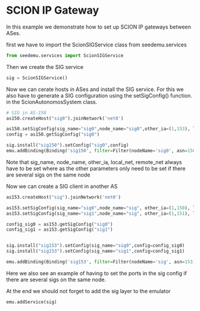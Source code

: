 # SCION IP Gateway

In this example we demonstrate how to set up SCION IP gateways between ASes.

first we have to import the ScionSIGService class from seedemu.services

```python
from seedemu.services import ScionSIGService
```

Then we create the SIG service

```python
sig = ScionSIGService()
```

Now we can cerate hosts in ASes and install the SIG service. For this we also have to generate a SIG configuration using the setSigConfig() function. in the ScionAutonomosSystem class.

```python
# SIG in AS-150
as150.createHost("sig0").joinNetwork('net0')

as150.setSigConfig(sig_name="sig0",node_name="sig0",other_ia=(1,153), local_net = "172.16.11.0/24", remote_net = "172.16.12.0/24")
config = as150.getSigConfig("sig0")

sig.install("sig150").setConfig("sig0",config)
emu.addBinding(Binding('sig150', filter=Filter(nodeName='sig0', asn=150)))
```
Note that sig_name, node_name, other_ia, local_net, remote_net always have to be set where as the other parameters only need to be set if there are several sigs on the same node

Now we can create a SIG client in another AS

```python
as153.createHost("sig").joinNetwork('net0')

as153.setSigConfig(sig_name="sig0",node_name="sig", other_ia=(1,150), local_net = "172.16.12.0/24", remote_net = "172.16.11.0/24")
as153.setSigConfig(sig_name="sig1",node_name="sig", other_ia=(1,151), local_net = "172.16.13.0/24", remote_net = "172.16.14.0/24", ctrl_port=30260, data_port=30261, probe_port=30857)

config_sig0 = as153.getSigConfig("sig0")
config_sig1 = as153.getSigConfig("sig1")


sig.install("sig153").setConfig(sig_name="sig0",config=config_sig0)
sig.install("sig153").setConfig(sig_name="sig1",config=config_sig1)

emu.addBinding(Binding('sig153', filter=Filter(nodeName='sig', asn=153)))
```

Here we also see an example of having to set the ports in the sig config if there are several sigs on the same node.

At the end we should not forget to add the sig layer to the emulator

```python
emu.addService(sig)
```
